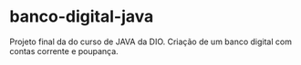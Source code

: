 # banco-digital-java
Projeto final da do curso de JAVA da DIO. Criação de um banco digital com contas corrente e poupança.
